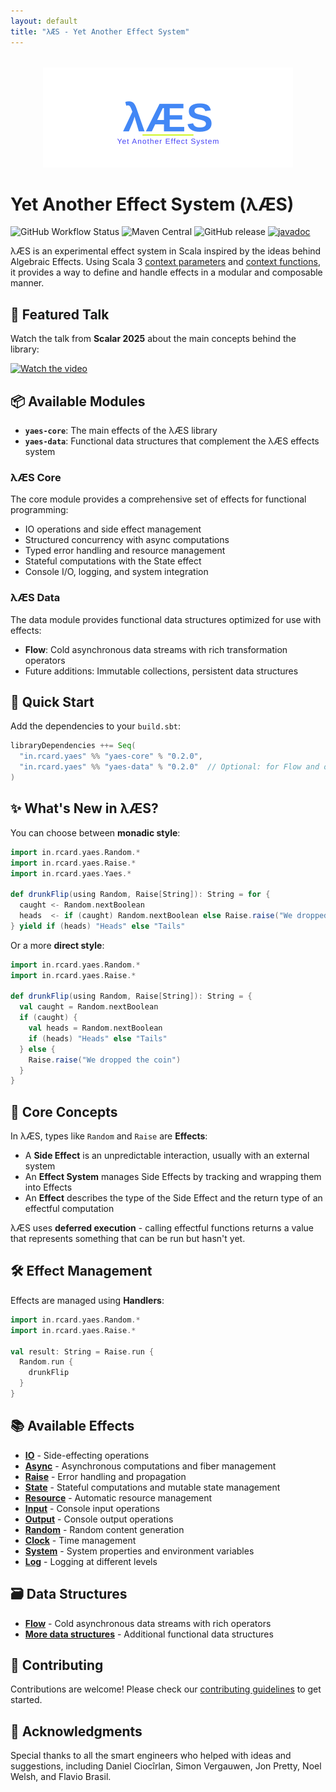 ```yaml
---
layout: default
title: "λÆS - Yet Another Effect System"
---
```


<div style="text-align: center; margin: 2rem 0;">
  <img src="logo.svg" alt="λÆS - Yet Another Effect System" style="max-width: 600px; height: auto;">
</div>

# Yet Another Effect System (λÆS)

![GitHub Workflow Status](https://img.shields.io/github/actions/workflow/status/rcardin/yaes/scala.yml?branch=main)
![Maven Central](https://img.shields.io/maven-central/v/in.rcard.yaes/yaes-core_3)
![GitHub release](https://img.shields.io/github/v/release/rcardin/yaes)
[![javadoc](https://javadoc.io/badge2/in.rcard.yaes/yaes-core_3/javadoc.svg)](https://javadoc.io/doc/in.rcard.yaes/yaes-core_3)

λÆS is an experimental effect system in Scala inspired by the ideas behind Algebraic Effects. Using Scala 3 [context parameters](https://docs.scala-lang.org/scala3/reference/contextual/using-clauses.html) and [context functions](https://docs.scala-lang.org/scala3/reference/contextual/context-functions.html), it provides a way to define and handle effects in a modular and composable manner.

## 🎥 Featured Talk

Watch the talk from **Scalar 2025** about the main concepts behind the library:

[![Watch the video](https://img.youtube.com/vi/TXUxCsPpZp0/maxresdefault.jpg)](https://youtu.be/TXUxCsPpZp0)

## 📦 Available Modules

- **`yaes-core`**: The main effects of the λÆS library
- **`yaes-data`**: Functional data structures that complement the λÆS effects system

### λÆS Core
The core module provides a comprehensive set of effects for functional programming:
- IO operations and side effect management
- Structured concurrency with async computations
- Typed error handling and resource management
- Stateful computations with the State effect
- Console I/O, logging, and system integration

### λÆS Data
The data module provides functional data structures optimized for use with effects:
- **Flow**: Cold asynchronous data streams with rich transformation operators
- Future additions: Immutable collections, persistent data structures

## 🚀 Quick Start

Add the dependencies to your `build.sbt`:

```scala
libraryDependencies ++= Seq(
  "in.rcard.yaes" %% "yaes-core" % "0.2.0",
  "in.rcard.yaes" %% "yaes-data" % "0.2.0"  // Optional: for Flow and other data structures
)
```

## ✨ What's New in λÆS?

You can choose between **monadic style**:

```scala
import in.rcard.yaes.Random.*
import in.rcard.yaes.Raise.*
import in.rcard.yaes.Yaes.*

def drunkFlip(using Random, Raise[String]): String = for {
  caught <- Random.nextBoolean
  heads  <- if (caught) Random.nextBoolean else Raise.raise("We dropped the coin")
} yield if (heads) "Heads" else "Tails"
```

Or a more **direct style**:

```scala
import in.rcard.yaes.Random.*
import in.rcard.yaes.Raise.*

def drunkFlip(using Random, Raise[String]): String = {
  val caught = Random.nextBoolean
  if (caught) {
    val heads = Random.nextBoolean
    if (heads) "Heads" else "Tails"
  } else {
    Raise.raise("We dropped the coin")
  }
}
```

## 🎯 Core Concepts

In λÆS, types like `Random` and `Raise` are **Effects**:

- A **Side Effect** is an unpredictable interaction, usually with an external system
- An **Effect System** manages Side Effects by tracking and wrapping them into Effects
- An **Effect** describes the type of the Side Effect and the return type of an effectful computation

λÆS uses **deferred execution** - calling effectful functions returns a value that represents something that can be run but hasn't yet.

## 🛠 Effect Management

Effects are managed using **Handlers**:

```scala
import in.rcard.yaes.Random.*
import in.rcard.yaes.Raise.*

val result: String = Raise.run { 
  Random.run { 
    drunkFlip
  }
}
```

## 📚 Available Effects

- [**IO**](effects/io.html) - Side-effecting operations
- [**Async**](effects/async.html) - Asynchronous computations and fiber management
- [**Raise**](effects/raise.html) - Error handling and propagation
- [**State**](effects/state.html) - Stateful computations and mutable state management
- [**Resource**](effects/resource.html) - Automatic resource management
- [**Input**](effects/input.html) - Console input operations
- [**Output**](effects/output.html) - Console output operations
- [**Random**](effects/random.html) - Random content generation
- [**Clock**](effects/clock.html) - Time management
- [**System**](effects/system.html) - System properties and environment variables
- [**Log**](effects/log.html) - Logging at different levels

## 🗃 Data Structures

- [**Flow**](data-structures.html#flow) - Cold asynchronous data streams with rich operators
- [**More data structures**](data-structures.html) - Additional functional data structures

## 🤝 Contributing

Contributions are welcome! Please check our [contributing guidelines](contributing.html) to get started.

## 🙏 Acknowledgments

Special thanks to all the smart engineers who helped with ideas and suggestions, including Daniel Ciocîrlan, Simon Vergauwen, Jon Pretty, Noel Welsh, and Flavio Brasil.
